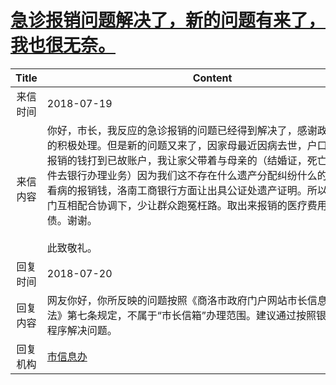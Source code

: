 # [急诊报销问题解决了，新的问题有来了，我也很无奈。](http://www.shangluo.gov.cn/zmhd/ldxxxx.jsp?urltype=leadermail.LeaderMailContentUrl&wbtreeid=1112&leadermailid=4825)

| Title |                                                                                                                                                                    Content                                                                                                                                                                    |
|:-----:|-----------------------------------------------------------------------------------------------------------------------------------------------------------------------------------------------------------------------------------------------------------------------------------------------------------------------------------------------|
| 来信时间  | 2018-07-19                                                                                                                                                                                                                                                                                                                                    |
| 来信内容  | 你好，市长，我反应的急诊报销的问题已经得到解决了，感谢政府工作人员的积极处理。但是新的问题又来了，因家母最近因病去世，户口已经注销，报销的钱打到已故账户，我让家父带着与母亲的（结婚证，死亡证明，等证件去银行办理业务）因为我们这不存在什么遗产分配纠纷什么的，就是借钱看病的报销钱，洛南工商银行方面让出具公证处遗产证明。所以希望政府部门互相配合协调下，少让群众跑冤枉路。取出来报销的医疗费用，以便还外债。谢谢。                                                                                                                             此致敬礼。 |
| 回复时间  | 2018-07-20                                                                                                                                                                                                                                                                                                                                    |
| 回复内容  | 网友你好，你所反映的问题按照《商洛市政府门户网站市长信息管理暂行办法》第七条规定，不属于“市长信箱”办理范围。建议通过按照银行相关取款程序解决问题。                                                                                                                                                                                                                                                                    |
| 回复机构  | [市信息办](../../category/agencies/市信息办.md)                                                                                                                                                                                                                                                                                                       |